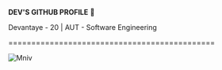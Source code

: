 **DEV'S GITHUB PROFILE** 💙 

Devantaye - 20  |  AUT - Software Engineering 

=============================================

![Mniv](https://user-images.githubusercontent.com/92656221/234157971-27ae79ce-f619-4630-9b31-7311aba5fe77.gif)







